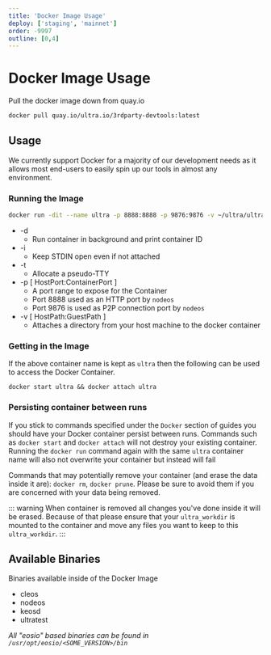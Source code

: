 ```yaml
---
title: 'Docker Image Usage'
deploy: ['staging', 'mainnet']
order: -9997
outline: [0,4]
---
```


# Docker Image Usage

Pull the docker image down from quay.io

```sh
docker pull quay.io/ultra.io/3rdparty-devtools:latest
```

## Usage

We currently support Docker for a majority of our development needs as it allows most end-users to easily spin up our tools in almost any environment.

### Running the Image

```sh
docker run -dit --name ultra -p 8888:8888 -p 9876:9876 -v ~/ultra/ultra_workdir:/opt/ultra_workdir --name ultra quay.io/ultra.io/3rdparty-devtools:latest
```

* -d 
  * Run container in background and print container ID
* -i
  * Keep STDIN open even if not attached
* -t
  * Allocate a pseudo-TTY
* -p \[ HostPort:ContainerPort \]
  * A port range to expose for the Container
  * Port 8888 used as an HTTP port by `nodeos`
  * Port 9876 is used as P2P connection port by `nodeos`
* -v \[ HostPath:GuestPath \]
  * Attaches a directory from your host machine to the docker container

### Getting in the Image

If the above container name is kept as `ultra` then the following can be used to access the Docker Container.

```
docker start ultra && docker attach ultra
```

### Persisting container between runs

If you stick to commands specified under the `Docker` section of guides you should have your Docker container persist between runs. Commands such as `docker start` and `docker attach` will not destroy your existing container. Running the `docker run` command again with the same `ultra` container name will also not overwrite your container but instead will fail

Commands that may potentially remove your container (and erase the data inside it are): `docker rm`, `docker prune`. Please be sure to avoid them if you are concerned with your data being removed.

::: warning
When container is removed all changes you've done inside it will be erased. Because of that please ensure that your `ultra_workdir` is mounted to the container and move any files you want to keep to this `ultra_workdir`.
:::

## Available Binaries

Binaries available inside of the Docker Image

* cleos
* nodeos
* keosd
* ultratest
  
_All "eosio" based binaries can be found in `/usr/opt/eosio/<SOME_VERSION>/bin`_

